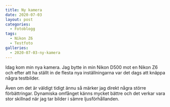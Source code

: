 ```yaml
---
title: Ny kamera
date: 2020-07-03
layout: post
categories:
  - Fotoblogg
tags:
  - Nikon Z6
  - Testfoto
galleries:
  - 2020-07-03-ny-kamera
---
```


Idag kom min nya kamera. Jag bytte in min Nikon D500 mot en Nikon Z6 och efter att ha ställt in de flesta nya inställningarna var det dags att knäppa några testbilder.

Även om det är väldigt tidigt ännu så märker jag direkt några större förbättringar. Dynamiska omfånget känns mycket bättre och det verkar vara stor skillnad när jag tar bilder i sämre ljusförhållanden.
